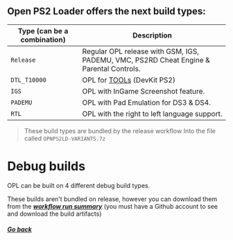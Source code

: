 ## Open PS2 Loader offers the next build types:

| Type (can be a combination) | Description                                                                             |
| --------------------------- | --------------------------------------------------------------------------------------- |
| `Release`                   | Regular OPL release with GSM, IGS, PADEMU, VMC, PS2RD Cheat Engine & Parental Controls. |
| `DTL_T10000`                | OPL for [TOOLs](https://images.app.goo.gl/8ZpK5gjJsWCb6EtJ9) (DevKit PS2)                                                              |
| `IGS`                       | OPL with InGame Screenshot feature.                                                     |
| `PADEMU`                    | OPL with Pad Emulation for DS3 & DS4.                                                   |
| `RTL`                       | OPL with the right to left language support.                                            |

> These build types are bundled by the release workflow Into the file called `OPNPS2LD-VARIANTS.7z`

# Debug builds

OPL can be built on 4 different debug build types.

These builds aren't bundled on release, however you can download them from the [__*workflow run summary*__](https://github.com/ps2homebrew/Open-PS2-Loader/actions/workflows/compilation.yml) (you must have a Github account to see and download the build artifacts)

##### [Go back](./)
